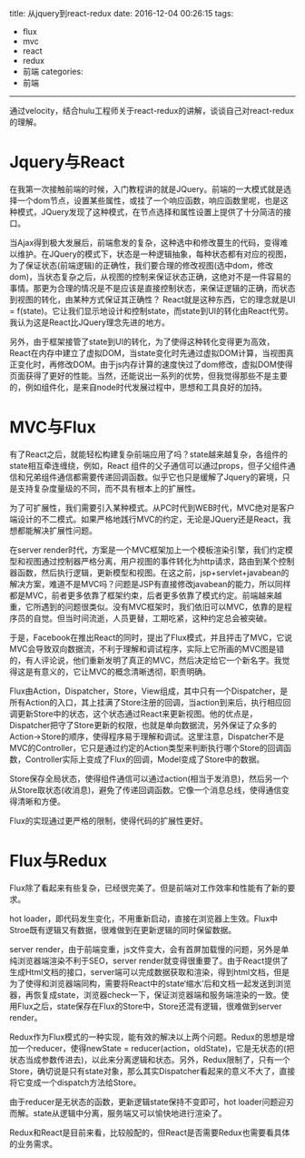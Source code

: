 title: 从jquery到react-redux
date: 2016-12-04 00:26:15
tags:
- flux
- mvc
- react
- redux  
- 前端
categories:
- 前端
---


通过velocity，结合hulu工程师关于react-redux的讲解，谈谈自己对react-redux的理解。

<!-- more -->

# Jquery与React

在我第一次接触前端的时候，入门教程讲的就是JQuery。前端的一大模式就是选择一个dom节点，设置某些属性，或挂了一个响应函数，响应函数里呢，也是这种模式，JQuery发现了这种模式，在节点选择和属性设置上提供了十分简洁的接口。

当Ajax得到极大发展后，前端愈发的复杂，这种选中和修改蔓生的代码，变得难以维护。在JQuery的模式下，状态是一种逻辑抽象，每种状态都有对应的视图，为了保证状态(前端逻辑)的正确性，我们要合理的修改视图(选中dom，修改dom)，当状态复杂之后，从视图的控制来保证状态正确，这绝对不是一件容易的事情。那更为合理的情况是不是应该是直接控制状态，来保证逻辑的正确，而状态到视图的转化，由某种方式保证其正确性？
React就是这种东西，它的理念就是UI = f(state)。它让我们显示地设计和控制state，而state到UI的转化由React代劳。我认为这是React比JQuery理念先进的地方。

另外，由于框架接管了state到UI的转化，为了使得这种转化变得更为高效，React在内存中建立了虚拟DOM，当state变化时先通过虚拟DOM计算，当视图真正变化时，再修改DOM。由于js内存计算的速度快过了dom修改，虚拟DOM使得页面获得了更好的性能。当然，还能说出一系列的优势，但我觉得那些不是主要的，例如组件化，是来自node时代发展过程中，思想和工具良好的加持。

# MVC与Flux

有了React之后，就能轻松构建复杂前端应用了吗？state越来越复杂，各组件的state相互牵连缠绕，例如，React 组件的父子通信可以通过props，但子父组件通信和兄弟组件通信都需要传递回调函数。似乎它也只是缓解了Jquery的窘境，只是支持复杂度量级的不同，而不具有根本上的扩展性。

为了可扩展性，我们需要引入某种模式。从PC时代到WEB时代，MVC绝对是客户端设计的不二模式。如果严格地践行MVC的约定，无论是JQuery还是React，我想都能解决扩展性问题。

在server render时代，方案是一个MVC框架加上一个模板渲染引擎，我们约定模型和视图通过控制器严格分离，用户视图的事件转化为http请求，路由到某个控制器函数，然后执行逻辑，更新模型和视图。在这之前，jsp+servlet+javabean的解决方案，难道不是MVC吗？问题是JSP有直接修改javabean的能力，所以同样都是MVC，前者更多依靠了框架约束，后者更多依靠了模式约定。前端越来越重，它所遇到的问题很类似。没有MVC框架时，我们依旧可以MVC，依靠的是程序员的自觉。但当时间流逝，人员更替，工期吃紧，这种约定总会被突破。

于是，Facebook在推出React的同时，提出了Flux模式，并且抨击了MVC，它说MVC会导致双向数据流，不利于理解和调试程序，实际上它所画的MVC图是错的，有人评论说，他们重新发明了真正的MVC，然后决定给它一个新名字。我觉得这是有意义的，它让MVC的概念清晰透彻，职责明确。

Flux由Action，Dispatcher，Store，View组成，其中只有一个Dispatcher，是所有Action的入口，其上挂满了Store注册的回调，当action到来后，执行相应回调更新Store中的状态，这个状态通过React来更新视图。他的优点是，Dispatcher把守了Store更新的权限，也就是单向数据流，另外保证了众多的Action->Store的顺序，使得程序易于理解和调试。这里注意，Dispatcher不是MVC的Controller，它只是通过约定的Action类型来判断执行哪个Store的回调函数，Controller实际上变成了Flux的回调，Model变成了Store中的数据。

Store保存全局状态，使得组件通信可以通过action(相当于发消息)，然后另一个从Store取状态(收消息)，避免了传递回调函数。它像一个消息总线，使得通信变得清晰和方便。

Flux的实现通过更严格的限制，使得代码的扩展性更好。

# Flux与Redux

Flux除了看起来有些复杂，已经很完美了。但是前端对工作效率和性能有了新的要求。

hot loader，即代码发生变化，不用重新启动，直接在浏览器上生效。Flux中Stroe既有逻辑又有数据，很难做到在更新逻辑的同时保留数据。

server render，由于前端变重，js文件变大，会有首屏加载慢的问题，另外是单纯浏览器端渲染不利于SEO，server render就变得很重要了。由于React提供了生成Html文档的接口，server端可以完成数据获取和渲染，得到html文档，但是为了使得和浏览器端同构，需要将React中的state‘缩水’后和文档一起发送到浏览器，再恢复成state，浏览器check一下，保证浏览器端和服务端渲染的一致。使用Flux之后，state保存在Flux的Store中，Store还混有逻辑，很难做到server render。

Redux作为Flux模式的一种实现，能有效的解决以上两个问题。Redux的思想是增加一个reducer，使得newState = reducer(action，oldState)，它是无状态的(把状态当成参数传进去)，以此来分离逻辑和状态。另外，Redux限制了，只有一个Store，确切说是只有state对象，那么其实Dispatcher看起来的意义不大了，直接将它变成一个dispatch方法给Store。

由于reducer是无状态的函数，更新逻辑state保持不变即可，hot loader问题迎刃而解。state从逻辑中分离，服务端又可以愉快地进行渲染了。

Redux和React是目前来看，比较般配的，但React是否需要Redux也需要看具体的业务需求。
